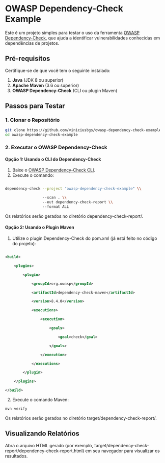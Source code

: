# OWASP Dependency-Check Example

Este é um projeto simples para testar o uso da ferramenta [OWASP Dependency-Check](https://owasp.org/www-project-dependency-check/), que ajuda a identificar vulnerabilidades conhecidas em dependências de projetos.

## Pré-requisitos

Certifique-se de que você tem o seguinte instalado:

1. **Java** (JDK 8 ou superior)
2. **Apache Maven** (3.6 ou superior)
3. **OWASP Dependency-Check** (CLI ou plugin Maven)

## Passos para Testar

### 1. Clonar o Repositório

```bash
git clone https://github.com/viniciusbgs/owasp-dependency-check-example.git
cd owasp-dependency-check-example
```


### **2\. Executar o OWASP Dependency-Check**

#### **Opção 1: Usando o CLI do Dependency-Check**

1.  Baixe o [OWASP Dependency-Check CLI](https://github.com/jeremylong/DependencyCheck).
2.  Execute o comando:

```bash

dependency-check --project "owasp-dependency-check-example" \\

                 --scan . \\
                 --out dependency-check-report \\
                 --format ALL
```


Os relatórios serão gerados no diretório dependency-check-report/.

#### **Opção 2: Usando o Plugin Maven**

1.  Utilize o plugin Dependency-Check do pom.xml (já está feito no código do projeto):

```xml

<build>

    <plugins>

        <plugin>

            <groupId>org.owasp</groupId>

            <artifactId>dependency-check-maven</artifactId>

            <version>8.4.0</version>

            <executions>

                <execution>

                    <goals>

                        <goal>check</goal>

                    </goals>

                </execution>

            </executions>

        </plugin>

    </plugins>

</build>
```

2.  Execute o comando Maven:

```bash
mvn verify
```

Os relatórios serão gerados no diretório target/dependency-check-report/.

## **Visualizando Relatórios**

Abra o arquivo HTML gerado (por exemplo, target/dependency-check-report/dependency-check-report.html) em seu navegador para visualizar os resultados.
